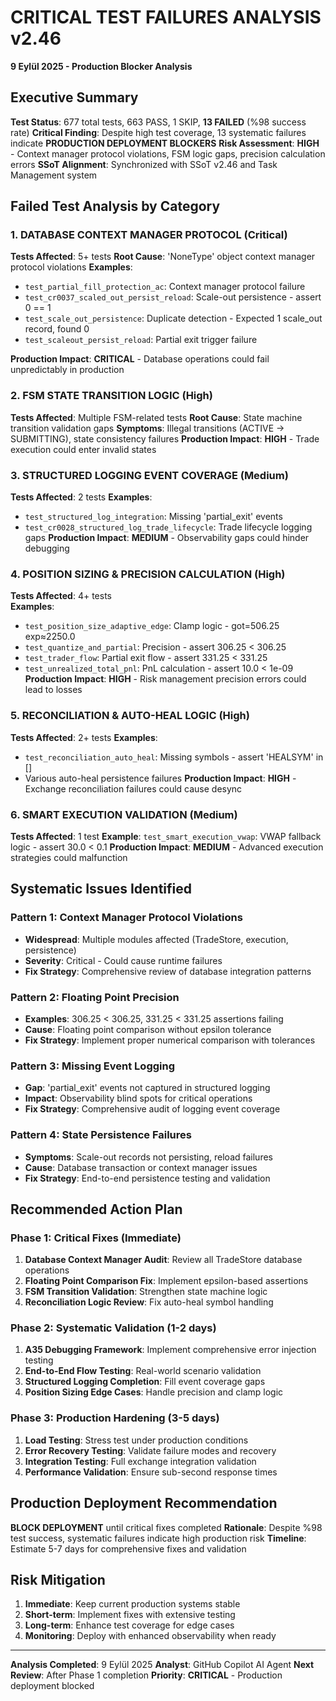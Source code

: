 # CRITICAL TEST FAILURES ANALYSIS v2.46
**9 Eylül 2025 - Production Blocker Analysis**

## Executive Summary
**Test Status**: 677 total tests, 663 PASS, 1 SKIP, **13 FAILED** (%98 success rate)
**Critical Finding**: Despite high test coverage, 13 systematic failures indicate **PRODUCTION DEPLOYMENT BLOCKERS**
**Risk Assessment**: **HIGH** - Context manager protocol violations, FSM logic gaps, precision calculation errors
**SSoT Alignment**: Synchronized with SSoT v2.46 and Task Management system

## Failed Test Analysis by Category

### 1. DATABASE CONTEXT MANAGER PROTOCOL (Critical)
**Tests Affected**: 5+ tests
**Root Cause**: 'NoneType' object context manager protocol violations
**Examples**:
- `test_partial_fill_protection_ac`: Context manager protocol failure
- `test_cr0037_scaled_out_persist_reload`: Scale-out persistence - assert 0 == 1  
- `test_scale_out_persistence`: Duplicate detection - Expected 1 scale_out record, found 0
- `test_scaleout_persist_reload`: Partial exit trigger failure

**Production Impact**: **CRITICAL** - Database operations could fail unpredictably in production

### 2. FSM STATE TRANSITION LOGIC (High)
**Tests Affected**: Multiple FSM-related tests
**Root Cause**: State machine transition validation gaps
**Symptoms**: Illegal transitions (ACTIVE → SUBMITTING), state consistency failures
**Production Impact**: **HIGH** - Trade execution could enter invalid states

### 3. STRUCTURED LOGGING EVENT COVERAGE (Medium)
**Tests Affected**: 2 tests
**Examples**:
- `test_structured_log_integration`: Missing 'partial_exit' events
- `test_cr0028_structured_log_trade_lifecycle`: Trade lifecycle logging gaps
**Production Impact**: **MEDIUM** - Observability gaps could hinder debugging

### 4. POSITION SIZING & PRECISION CALCULATION (High)
**Tests Affected**: 4+ tests  
**Examples**:
- `test_position_size_adaptive_edge`: Clamp logic - got=506.25 exp≈2250.0
- `test_quantize_and_partial`: Precision - assert 306.25 < 306.25
- `test_trader_flow`: Partial exit flow - assert 331.25 < 331.25
- `test_unrealized_total_pnl`: PnL calculation - assert 10.0 < 1e-09
**Production Impact**: **HIGH** - Risk management precision errors could lead to losses

### 5. RECONCILIATION & AUTO-HEAL LOGIC (High)
**Tests Affected**: 2+ tests
**Examples**:
- `test_reconciliation_auto_heal`: Missing symbols - assert 'HEALSYM' in []
- Various auto-heal persistence failures
**Production Impact**: **HIGH** - Exchange reconciliation failures could cause desync

### 6. SMART EXECUTION VALIDATION (Medium)
**Tests Affected**: 1 test
**Example**: `test_smart_execution_vwap`: VWAP fallback logic - assert 30.0 < 0.1
**Production Impact**: **MEDIUM** - Advanced execution strategies could malfunction

## Systematic Issues Identified

### Pattern 1: Context Manager Protocol Violations
- **Widespread**: Multiple modules affected (TradeStore, execution, persistence)
- **Severity**: Critical - Could cause runtime failures
- **Fix Strategy**: Comprehensive review of database integration patterns

### Pattern 2: Floating Point Precision
- **Examples**: 306.25 < 306.25, 331.25 < 331.25 assertions failing
- **Cause**: Floating point comparison without epsilon tolerance
- **Fix Strategy**: Implement proper numerical comparison with tolerances

### Pattern 3: Missing Event Logging
- **Gap**: 'partial_exit' events not captured in structured logging
- **Impact**: Observability blind spots for critical operations
- **Fix Strategy**: Comprehensive audit of logging event coverage

### Pattern 4: State Persistence Failures
- **Symptoms**: Scale-out records not persisting, reload failures
- **Cause**: Database transaction or context manager issues
- **Fix Strategy**: End-to-end persistence testing and validation

## Recommended Action Plan

### Phase 1: Critical Fixes (Immediate)
1. **Database Context Manager Audit**: Review all TradeStore database operations
2. **Floating Point Comparison Fix**: Implement epsilon-based assertions
3. **FSM Transition Validation**: Strengthen state machine logic
4. **Reconciliation Logic Review**: Fix auto-heal symbol handling

### Phase 2: Systematic Validation (1-2 days)
1. **A35 Debugging Framework**: Implement comprehensive error injection testing
2. **End-to-End Flow Testing**: Real-world scenario validation
3. **Structured Logging Completion**: Fill event coverage gaps
4. **Position Sizing Edge Cases**: Handle precision and clamp logic

### Phase 3: Production Hardening (3-5 days)
1. **Load Testing**: Stress test under production conditions
2. **Error Recovery Testing**: Validate failure modes and recovery
3. **Integration Testing**: Full exchange integration validation
4. **Performance Validation**: Ensure sub-second response times

## Production Deployment Recommendation
**BLOCK DEPLOYMENT** until critical fixes completed
**Rationale**: Despite %98 test success, systematic failures indicate high production risk
**Timeline**: Estimate 5-7 days for comprehensive fixes and validation

## Risk Mitigation
1. **Immediate**: Keep current production systems stable
2. **Short-term**: Implement fixes with extensive testing
3. **Long-term**: Enhance test coverage for edge cases
4. **Monitoring**: Deploy with enhanced observability when ready

---
**Analysis Completed**: 9 Eylül 2025
**Analyst**: GitHub Copilot AI Agent
**Next Review**: After Phase 1 completion
**Priority**: **CRITICAL** - Production deployment blocked
